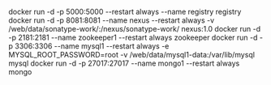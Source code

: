 docker run -d -p 5000:5000 --restart always --name registry registry
docker run -d -p 8081:8081 --name nexus --restart always -v /web/data/sonatype-work/:/nexus/sonatype-work/ nexus:1.0
docker run -d -p 2181:2181 --name zookeeper1 --restart always zookeeper
docker run -d -p 3306:3306 --name mysql1 --restart always -e MYSQL_ROOT_PASSWORD=root -v /web/data/mysql1-data:/var/lib/mysql mysql
docker run -d -p 27017:27017 --name mongo1 --restart always mongo

